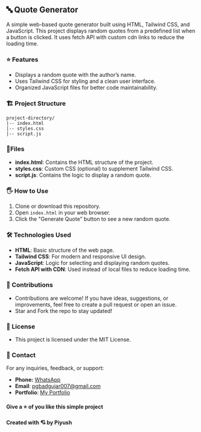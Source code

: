 ## 🔤 Quote Generator

A simple web-based quote generator built using HTML, Tailwind CSS, and JavaScript. This project displays random quotes from a predefined list when a button is clicked. It uses fetch API with custom cdn links to reduce the loading time. 

### ⭐ Features

- Displays a random quote with the author’s name.
- Uses Tailwind CSS for styling and a clean user interface.
- Organized JavaScript files for better code maintainability.

### 🏗 Project Structure

```
project-directory/
|-- index.html
|-- styles.css
|-- script.js
```

### 📂Files

- **index.html**: Contains the HTML structure of the project.
- **styles.css**: Custom CSS (optional) to supplement Tailwind CSS.
- **script.js**: Contains the logic to display a random quote.

### 🖐 How to Use

1. Clone or download this repository.
2. Open `index.html` in your web browser.
3. Click the "Generate Quote" button to see a new random quote.


###  🛠 Technologies Used

- **HTML**: Basic structure of the web page.
- **Tailwind CSS**: For modern and responsive UI design.
- **JavaScript**: Logic for selecting and displaying random quotes.
- **Fetch API with CDN**: Used instead of local files to reduce loading time.


### 🤝 Contributions

 - Contributions are welcome! If you have ideas, suggestions, or improvements, feel free to create a pull request or open an issue.
- Star and Fork the repo to stay updated!


### 📜 License

 - This project is licensed under the MIT License.


### 📧 Contact

For any inquiries, feedback, or support:
- **Phone:** [WhatsApp](https://wa.me/917774835449)
- **Email**: [pgbadgujar007@gmail.com](mailto:pgbadgujar007@gmail.com)
- **Portfolio**: [My Portfolio](https://www.snapit.tech/pgbadgujar007/5w3jtzcp1e)


#### Give a ⭐ of you like this simple project

#### Created with 💘 by Piyush


